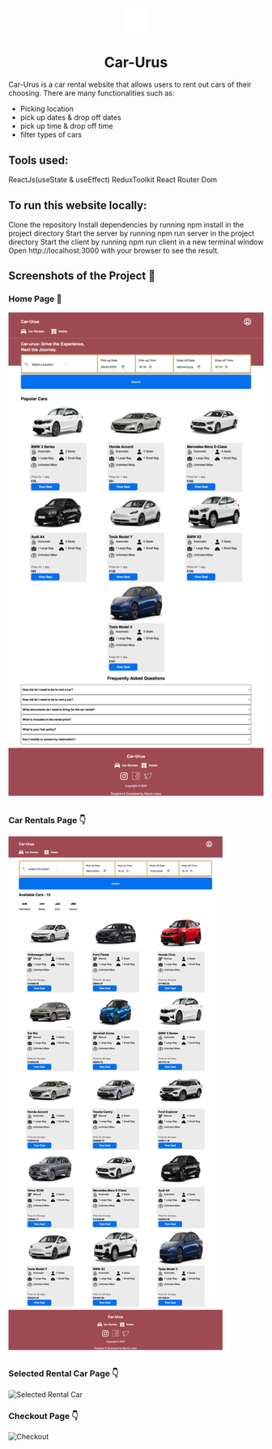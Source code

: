 <div align="center">
	<img src="./images/8665128_car_vehicle_icon.png" width="10%">
  <h1>Car-Urus</h1>
</div>

Car-Urus is a car rental website that allows users to rent out cars of their choosing. There are many functionalities such as:
- Picking location
- pick up dates & drop off dates
- pick up time & drop off time
- filter types of cars

## Tools used:

ReactJs(useState & useEffect)
ReduxToolkit
React Router Dom

## To run this website locally:

Clone the repository Install dependencies by running npm install in the project directory Start the server by running npm run server in the project directory Start the client by running npm run client in a new terminal window Open http://localhost:3000 with your browser to see the result.

## Screenshots of the Project 📸

### Home Page 🏡

![homepage](<./images/screencapture-marciolopes451-github-io-car-urus-2025-01-09-20_02_56.png>)

### Car Rentals Page 👇

![Car Rentals](<./images/screencapture-marciolopes451-github-io-car-urus-cars-2025-01-09-20_03_41.png>)

### Selected Rental Car Page 👇

![Selected Rental Car](<./public/screencapture-marciolopes451-github-io-car-urus-cars-2-2025-01-09-20_05_11.png>)

### Checkout Page 👇

![Checkout](<./public/screencapture-marciolopes451-github-io-car-urus-order-confirmed-2025-01-09-20_05_21.png>)
